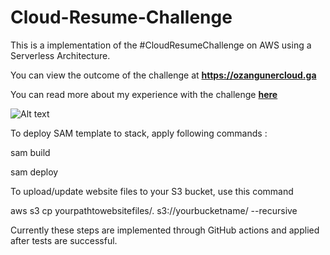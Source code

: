 # Cloud-Resume-Challenge


This is a implementation of the #CloudResumeChallenge on AWS using a Serverless Architecture.

You can view the outcome of the challenge at **https://ozangunercloud.ga**

You can read more about my experience with the challenge **[here](https://dev.to/ozanguner/the-cloud-resume-challenge-27cd)**



![Alt text](https://i.imgur.com/SPXgoSd.png)

To deploy SAM template to stack, apply following commands : 

sam build

sam deploy

To upload/update website files to your S3 bucket, use this command

aws s3 cp yourpathtowebsitefiles/. s3://yourbucketname/ --recursive

Currently these steps are implemented through GitHub actions and applied after tests are successful.
